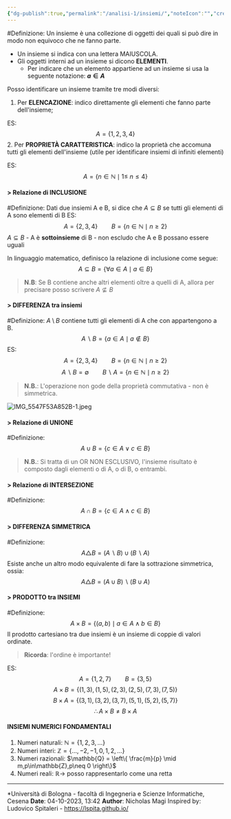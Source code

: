 ```yaml
---
{"dg-publish":true,"permalink":"/analisi-1/insiemi/","noteIcon":"","created":"2023-10-04T21:54:59.085+02:00","updated":"2023-10-13T00:38:49.597+02:00"}
---
```


#Definizione: Un insieme è una collezione di oggetti dei quali si può dire in modo non equivoco che ne fanno parte.

- Un insieme si indica con una lettera MAIUSCOLA.
- Gli oggetti interni ad un insieme si dicono **ELEMENTI**.
	- Per indicare che un elemento appartiene ad un insieme si usa la seguente notazione: **$a \in A$**

Posso identificare un insieme tramite tre modi diversi:
1. Per **ELENCAZIONE**: indico direttamente gli elementi che fanno parte dell'insieme;

ES: $$A=\{1,2,3,4\}$$
2. Per **PROPRIETÀ CARATTERISTICA**: indico la proprietà che accomuna tutti gli elementi dell'insieme (utile per identificare insiemi di infiniti elementi)

ES: $$A = \{n \in \mathbb{N}\mid 1 \leq\ n \leq 4\}$$
#### > Relazione di INCLUSIONE
#Definizione: Dati due insiemi A e B, si dice che $A \subseteq B$ se tutti gli elementi di A sono elementi di B
ES: $$A = \{ 2,3,4 \} \qquad B = \{ n \in \mathbb{N} \mid n \geq 2 \}$$ $A \subseteq B$ - A è **sottoinsieme** di B - non escludo che A e B possano essere uguali

In linguaggio matematico, definisco la relazione di inclusione come segue:
$$A \subseteq B = \{ \forall a \in A \mid a \in B \}$$
> **N.B**: Se B contiene anche altri elementi oltre a quelli di A, allora per precisare posso scrivere $A \nsubseteq B$

#### > DIFFERENZA tra insiemi
#Definizione: $A \setminus B$ contiene tutti gli elementi di A che con appartengono a B.
$$A \smallsetminus B = \{ a \in A \mid a \notin B \}$$
ES: $$A = \{ 2,3,4 \} \qquad B = \{ n \in \mathbb{N} \mid n \geq 2 \}$$$$A \smallsetminus B = \emptyset \qquad B \smallsetminus A = \{ n \in \mathbb{N} \mid n \geq 2 \}$$
>**N.B.**: L'operazione non gode della proprietà commutativa - non è simmetrica.

![IMG_5547F53A852B-1.jpeg](/img/user/media/IMG_5547F53A852B-1.jpeg)
#### > Relazione di UNIONE
#Definizione: $$A \cup B = \{ c \in A \vee c \in B  \}$$
>**N.B.**: Si tratta di un OR NON ESCLUSIVO, l'insieme risultato è composto dagli elementi o di A, o di B, o entrambi.

#### > Relazione di INTERSEZIONE
#Definizione:$$A\cap B = \{ c\in A \wedge c\in B \}$$
#### > DIFFERENZA SIMMETRICA
#Definizione: $$A \triangle B = (A \smallsetminus B ) \cup (B \smallsetminus A )$$
Esiste anche un altro modo equivalente di fare la sottrazione simmetrica, ossia: $$A \triangle B =(A \cup B)\smallsetminus(B \cup A)$$
#### > PRODOTTO tra INSIEMI
#Definizione: $$A \times B = \{ (a,b) \mid a \in A \wedge b \in B  \}$$
Il prodotto cartesiano tra due insiemi è un insieme di coppie di valori ordinate.
> **Ricorda**: l'ordine è importante!

ES:
$$A = \{ 1,2,7 \} \qquad B=\{  3,5 \} $$
$$A \times B = \{ (1,3), (1,5), (2,3), (2,5), (7,3), (7,5) \}$$
$$B \times A = \{ (3,1), (3,2), (3,7), (5,1), (5,2), (5,7) \}$$
$$\therefore A \times B \neq B \times A$$

#### INSIEMI NUMERICI FONDAMENTALI
1. Numeri naturali: $\mathbb{N} = \{ 1,2,3,\dots \}$
2. Numeri interi: $\mathbb{Z} = \{ \dots,-2,-1,0,1,2,\dots \}$
3. Numeri razionali: $\mathbb{Q} = \left\{  \frac{m}{p} \mid m,p\in\mathbb{Z},p\neq 0   \right\}$
4. Numeri reali: $\mathbb{R} \to$ posso rappresentarlo come una retta

___
*Università di Bologna - facoltà di Ingegneria e Scienze Informatiche, Cesena
**Date**: 04-10-2023, 13:42
**Author**: Nicholas Magi
Inspired by: Ludovico Spitaleri - https://lspita.github.io/
